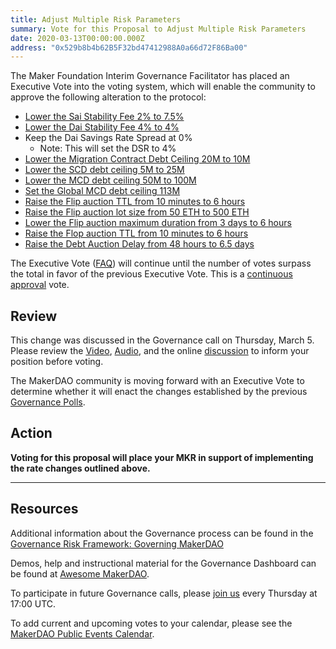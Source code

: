 ```yaml
---
title: Adjust Multiple Risk Parameters
summary: Vote for this Proposal to Adjust Multiple Risk Parameters
date: 2020-03-13T00:00:00.000Z
address: "0x529b8b4b62B5F32bd47412988A0a66d72F86Ba00"
---
```

The Maker Foundation Interim Governance Facilitator has placed an Executive Vote into the voting system, which will enable the community to approve the following alteration to the protocol:


- [Lower the Sai Stability Fee 2% to 7.5%](https://vote.makerdao.com/polling-proposal/qmavfmbjzndvmwz19jdd7m4fttxzeqvyb64okbwbckqrfd)
- [Lower the Dai Stability Fee 4% to 4%](https://vote.makerdao.com/polling-proposal/qmekpiectttt57tkfa7ygevpk8sbudkum7upswrqh7rgtz)
- Keep the Dai Savings Rate Spread at 0%
  - Note: This will set the DSR to 4%
- [Lower the Migration Contract Debt Ceiling 20M to 10M](https://vote.makerdao.com/polling-proposal/qmdhx56dsq8by3wleqgrcjqkn3umfzor1pgsiuhvfwgpct)
- [Lower the SCD debt ceiling 5M to 25M](https://forum.makerdao.com/t/black-thursday-response-thread/1433/82)
- [Lower the MCD debt ceiling 50M to 100M](https://forum.makerdao.com/t/black-thursday-response-thread/1433/82)
- [Set the Global MCD debt ceiling 113M](https://forum.makerdao.com/t/black-thursday-response-thread/1433/82)
- [Raise the Flip auction TTL from 10 minutes to 6 hours](https://forum.makerdao.com/t/black-thursday-response-thread/1433/82)
- [Raise the Flip auction lot size from 50 ETH to 500 ETH](https://forum.makerdao.com/t/black-thursday-response-thread/1433/82)
- [Lower the Flip auction maximum duration from 3 days to 6 hours](https://forum.makerdao.com/t/black-thursday-response-thread/1433/82)
- [Raise the Flop auction TTL from 10 minutes to 6 hours](https://forum.makerdao.com/t/black-thursday-response-thread/1433/82)
- [Raise the Debt Auction Delay from 48 hours to 6.5 days](https://forum.makerdao.com/t/black-thursday-response-thread/1433/82)

The Executive Vote ([FAQ](https://community-development.makerdao.com/makerdao-scd-faqs/scd-faqs#governance)) will continue until the number of votes surpass the total in favor of the previous Executive Vote. This is a [continuous approval](https://community-development.makerdao.com/makerdao-scd-faqs/scd-faqs/governance#what-is-continuous-approval-voting) vote.

## Review

This change was discussed in the Governance call on Thursday, March 5. Please review the [Video](https://www.youtube.com/playlist?list=PLLzkWCj8ywWNq5-90-Id6VPSsrk4OWVan), [Audio](https://soundcloud.com/makerdao/sets/governance-and-risk), and the online [discussion](https://forum.makerdao.com/c/governance) to inform your position before voting.

The MakerDAO community is moving forward with an Executive Vote to determine whether it will enact the changes established by the previous [Governance Polls](https://vote.makerdao.com/polling).

## Action

**Voting for this proposal will place your MKR in support of implementing the rate changes outlined above.**

---

## Resources

Additional information about the Governance process can be found in the [Governance Risk Framework: Governing MakerDAO](https://community-development.makerdao.com/governance/governance-risk-framework)

Demos, help and instructional material for the Governance Dashboard can be found at [Awesome MakerDAO](https://awesome.makerdao.com/#voting).

To participate in future Governance calls, please [join us](https://community-development.makerdao.com/governance/governance-and-risk-meetings) every Thursday at 17:00 UTC.

To add current and upcoming votes to your calendar, please see the [MakerDAO Public Events Calendar](https://calendar.google.com/calendar/embed?src=makerdao.com_3efhm2ghipksegl009ktniomdk%40group.calendar.google.com&amp;ctz=America%2FLos_Angeles).

